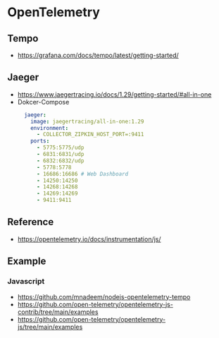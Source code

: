 # OpenTelemetry

## Tempo

* <https://grafana.com/docs/tempo/latest/getting-started/>

## Jaeger

* <https://www.jaegertracing.io/docs/1.29/getting-started/#all-in-one>
* Dokcer-Compose
  ```yaml
    jaeger:
      image: jaegertracing/all-in-one:1.29
      environment:
        - COLLECTOR_ZIPKIN_HOST_PORT=:9411
      ports:
        - 5775:5775/udp
        - 6831:6831/udp
        - 6832:6832/udp
        - 5778:5778
        - 16686:16686 # Web Dashboard
        - 14250:14250
        - 14268:14268
        - 14269:14269
        - 9411:9411
  ```

## Reference

* <https://opentelemetry.io/docs/instrumentation/js/>

## Example

### Javascript

* <https://github.com/mnadeem/nodejs-opentelemetry-tempo>
* <https://github.com/open-telemetry/opentelemetry-js-contrib/tree/main/examples>
* <https://github.com/open-telemetry/opentelemetry-js/tree/main/examples>

